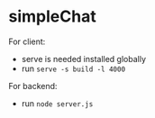 # simpleChat

For client:
- serve is needed installed globally
- run `serve -s build -l 4000`

For backend:
- run `node server.js`
